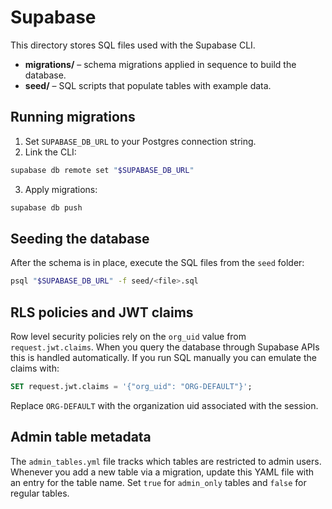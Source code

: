 # Supabase

This directory stores SQL files used with the Supabase CLI.

- **migrations/** – schema migrations applied in sequence to build the database.
- **seed/** – SQL scripts that populate tables with example data.

## Running migrations

1. Set `SUPABASE_DB_URL` to your Postgres connection string.
2. Link the CLI:

```bash
supabase db remote set "$SUPABASE_DB_URL"
```

3. Apply migrations:

```bash
supabase db push
```

## Seeding the database

After the schema is in place, execute the SQL files from the `seed` folder:

```bash
psql "$SUPABASE_DB_URL" -f seed/<file>.sql
```


## RLS policies and JWT claims

Row level security policies rely on the `org_uid` value from `request.jwt.claims`. When you query the database through Supabase APIs this is handled automatically. If you run SQL manually you can emulate the claims with:

```sql
SET request.jwt.claims = '{"org_uid": "ORG-DEFAULT"}';
```

Replace `ORG-DEFAULT` with the organization uid associated with the session.

## Admin table metadata

The `admin_tables.yml` file tracks which tables are restricted to admin users.
Whenever you add a new table via a migration, update this YAML file with an entry for the table name.
Set `true` for `admin_only` tables and `false` for regular tables.
